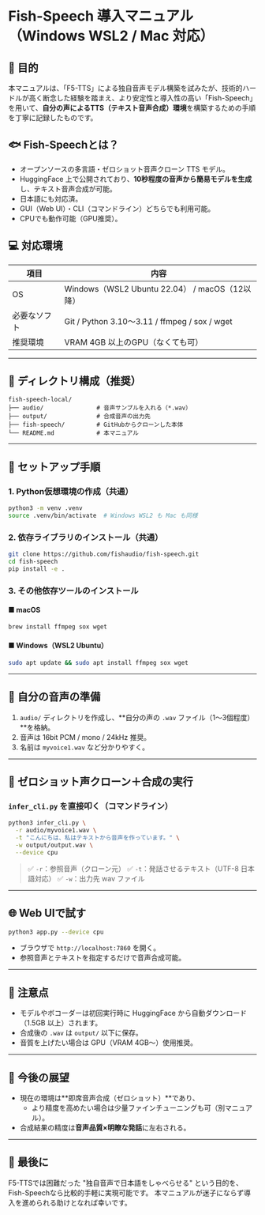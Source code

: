 # Fish-Speech 導入マニュアル（Windows WSL2 / Mac 対応）

## 🎯 目的

本マニュアルは、「F5-TTS」による独自音声モデル構築を試みたが、技術的ハードルが高く断念した経験を踏まえ、より安定性と導入性の高い「Fish-Speech」を用いて、**自分の声によるTTS（テキスト音声合成）環境**を構築するための手順を丁寧に記録したものです。

## 🐟 Fish-Speechとは？

- オープンソースの多言語・ゼロショット音声クローン TTS モデル。
- HuggingFace 上で公開されており、**10秒程度の音声から簡易モデルを生成**し、テキスト音声合成が可能。
- 日本語にも対応済。
- GUI（Web UI）・CLI（コマンドライン）どちらでも利用可能。
- CPUでも動作可能（GPU推奨）。

## 💻 対応環境

| 項目     | 内容                                           |
| ------ | -------------------------------------------- |
| OS     | Windows（WSL2 Ubuntu 22.04） / macOS（12以降）     |
| 必要なソフト | Git / Python 3.10〜3.11 / ffmpeg / sox / wget |
| 推奨環境   | VRAM 4GB 以上のGPU（なくても可）                       |

---

## 📁 ディレクトリ構成（推奨）

```
fish-speech-local/
├── audio/               # 音声サンプルを入れる（*.wav）
├── output/              # 合成音声の出力先
├── fish-speech/         # GitHubからクローンした本体
└── README.md            # 本マニュアル
```

---

## 🔧 セットアップ手順

### 1. Python仮想環境の作成（共通）

```bash
python3 -m venv .venv
source .venv/bin/activate  # Windows WSL2 も Mac も同様
```

### 2. 依存ライブラリのインストール（共通）

```bash
git clone https://github.com/fishaudio/fish-speech.git
cd fish-speech
pip install -e .
```

### 3. その他依存ツールのインストール

#### ■ macOS

```bash
brew install ffmpeg sox wget
```

#### ■ Windows（WSL2 Ubuntu）

```bash
sudo apt update && sudo apt install ffmpeg sox wget
```

---

## 🎤 自分の音声の準備

1. `audio/` ディレクトリを作成し、\*\*自分の声の `.wav` ファイル（1〜3個程度）\*\*を格納。
2. 音声は 16bit PCM / mono / 24kHz 推奨。
3. 名前は `myvoice1.wav` など分かりやすく。

---

## 🧪 ゼロショット声クローン＋合成の実行

### `infer_cli.py` を直接叩く（コマンドライン）

```bash
python3 infer_cli.py \
  -r audio/myvoice1.wav \
  -t "こんにちは、私はテキストから音声を作っています。" \
  -w output/output.wav \
  --device cpu
```

> ✅ `-r`：参照音声（クローン元） ✅ `-t`：発話させるテキスト（UTF-8 日本語対応） ✅ `-w`：出力先 wav ファイル

---

## 🌐 Web UIで試す

```bash
python3 app.py --device cpu
```

- ブラウザで `http://localhost:7860` を開く。
- 参照音声とテキストを指定するだけで音声合成可能。

---

## 📌 注意点

- モデルやボコーダーは初回実行時に HuggingFace から自動ダウンロード（1.5GB 以上）されます。
- 合成後の `.wav` は `output/` 以下に保存。
- 音質を上げたい場合は GPU（VRAM 4GB〜）使用推奨。

---

## 🏁 今後の展望

- 現在の環境は\*\*即席音声合成（ゼロショット）\*\*であり、
  - より精度を高めたい場合は少量ファインチューニングも可（別マニュアル）。
- 合成結果の精度は**音声品質×明瞭な発話**に左右される。

---

## 🙏 最後に

F5-TTSでは困難だった "独自音声で日本語をしゃべらせる" という目的を、Fish-Speechなら比較的手軽に実現可能です。 本マニュアルが迷子にならず導入を進められる助けとなれば幸いです。
